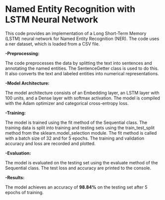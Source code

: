 # Named Entity Recognition with LSTM Neural Network

This code provides an implementation of a Long Short-Term Memory (LSTM) neural network for Named Entity Recognition (NER). The code uses a ner dataset, which is loaded from a CSV file.


**-Preprocessing:**

The code preprocesses the data by splitting the text into sentences and annotating the named entities. The SentenceGetter class is used to do this. It also converts the text and labeled entities into numerical representations.

**-Model Architecture:**

The model architecture consists of an Embedding layer, an LSTM layer with 100 units, and a Dense layer with softmax activation. The model is compiled with the Adam optimizer and categorical cross-entropy loss.

**-Training:**

The model is trained using the fit method of the Sequential class. The training data is split into training and testing sets using the train_test_split method from the sklearn.model_selection module. The fit method is called with a batch size of 32 and for 5 epochs. The training and validation accuracy and loss are recorded and plotted.

**-Evaluation:**

The model is evaluated on the testing set using the evaluate method of the Sequential class. The test loss and accuracy are printed to the console.

**-Results:**

The model achieves an accuracy of **98.84%** on the testing set after 5 epochs of training.
